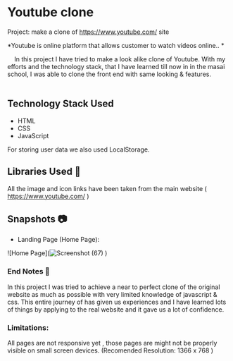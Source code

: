 # Youtube clone
Project: make a clone of https://www.youtube.com/ site

*Youtube is online platform that allows customer to watch videos online..  *

&nbsp;&nbsp;&nbsp;&#160;In this project I have tried to make a look alike clone of Youtube. With my efforts and the technology stack, that I have learned till now in  in the masai school, I was able to clone the front end with same looking & features. <br><br>

## Technology Stack Used

- HTML
- CSS
- JavaScript

For storing user data we also used LocalStorage.

## Libraries Used 🌟
All the image and icon links have been taken from the main website (  https://www.youtube.com/ )

## Snapshots 📷
- Landing Page (Home Page):
  
![Home Page](![Screenshot (67)](https://user-images.githubusercontent.com/99978788/180591186-a3ad1612-25da-4fb1-948d-90b45908fcbb.png)
)


### End Notes 📑
In this project I was tried to achieve a near to perfect clone of the original website as much as possible with very limited knowledge of javascript & css. This entire journey of has given us experiences and I have learned lots of things by applying to the real website and it gave us a lot of confidence.

### Limitations:
All pages are not responsive yet , those pages are might not be properly visible on small screen devices.
(Recomended Resolution: 1366 x 768 )
